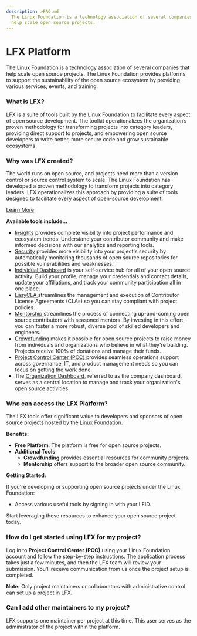 ```yaml
---
description: >FAQ.md
  The Linux Foundation is a technology association of several companies that
  help scale open source projects.
---
```


# LFX Platform

The Linux Foundation is a technology association of several companies that help scale open source projects. The Linux Foundation provides platforms to support the sustainability of the open source ecosystem by providing various services, events, and training.

### What is LFX? <a href="#communitybridgefaqs-whatiscommunitybridge" id="communitybridgefaqs-whatiscommunitybridge"></a>

LFX is a suite of tools built by the Linux Foundation to facilitate every aspect of open source development. The toolkit operationalizes the organization’s proven methodology for transforming projects into category leaders, providing direct support to projects, and empowering open source developers to write better, more secure code and grow sustainable ecosystems.

### Why was LFX created? <a href="#communitybridgefaqs-whywascommunitybridgecreated" id="communitybridgefaqs-whywascommunitybridgecreated"></a>

The world runs on open source, and projects need more than a version control or source control system to scale. The Linux Foundation has developed a proven methodology to transform projects into category leaders. LFX operationalizes this approach by providing a suite of tools designed to facilitate every aspect of open-source development.

[Learn More](https://lfx.linuxfoundation.org/)

**Available tools include...**

* [Insights](https://insights.linuxfoundation.org/docs/introduction/what-is-insights/) provides complete visibility into project performance and ecosystem trends. Understand your contributor community and make informed decisions with our analytics and reporting tools.
* [Security](security) provides more visibility into your project's security by automatically monitoring thousands of open source repositories for possible vulnerabilities and weaknesses.
* [Individual Dashboard](my-profile) is your self-service hub for all of your open source activity. Build your profile, manage your credentials and contact details, update your affiliations, and track your community participation all in one place.
* [EasyCLA ](easycla)streamlines the management and execution of Contributor License Agreements (CLAs) so you can stay compliant with project policies.
* [Mentorship ](mentorship)streamlines the process of connecting up-and-coming open source contributors with seasoned mentors. By investing in this effort,  you can foster a more robust, diverse pool of skilled developers and engineers.
* [Crowdfunding ](crowdfunding)makes it possible for open source projects to raise money from individuals and organizations who believe in what they're building. Projects receive 100% of donations and manage their funds.
* [Project Control Center (PCC) ](project-control-center)provides seamless operations support across governance, IT, and product management needs so you can focus on getting the work done.
* The [Organization Dashboard,](organization-dashboard) referred to as the company dashboard, serves as a central location to manage and track your organization's open source activities.&#x20;

### Who can access the LFX Platform? <a href="#communitybridgefaqs-whocanaccesscommunitybridge" id="communitybridgefaqs-whocanaccesscommunitybridge"></a>

The LFX tools offer significant value to developers and sponsors of open source projects hosted by the Linux Foundation.

**Benefits:**

* **Free Platform**: The platform is free for open source projects.
* **Additional Tools**:
  * **Crowdfunding** provides essential resources for community projects.
  * **Mentorship** offers support to the broader open source community.

**Getting Started:**

If you're developing or supporting open source projects under the Linux Foundation:

* Access various useful tools by signing in with your LFID.

Start leveraging these resources to enhance your open source project today.

### How do I get started using LFX for my project? <a href="#communitybridgefaqs-howdoisubmitmyprojecttocommunitybridge" id="communitybridgefaqs-howdoisubmitmyprojecttocommunitybridge"></a>

Log in to **Project Control Center (PCC)** using your Linux Foundation account and follow the step-by-step instructions. The application process takes just a few minutes, and then the LFX team will review your submission. You’ll receive communication from us once the project setup is completed.

**Note:** Only project maintainers or collaborators with administrative control can set up a project in LFX.

### Can I add other maintainers to my project? <a href="#communitybridgefaqs-caniaddothermaintainersonmyproject" id="communitybridgefaqs-caniaddothermaintainersonmyproject"></a>

LFX supports one maintainer per project at this time. This user serves as the administrator of the project within the platform.
